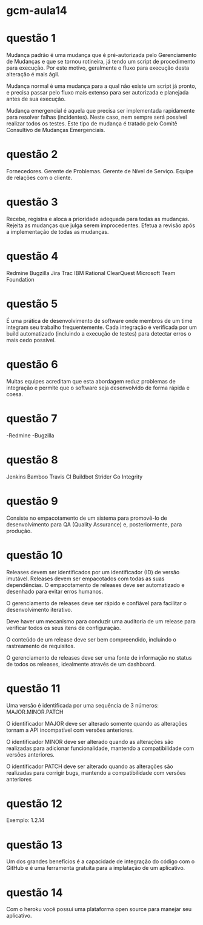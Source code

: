 # gcm-aula14

# questão 1

Mudança padrão é uma mudança que é pré-autorizada pelo
Gerenciamento de Mudanças e que se tornou rotineira, já tendo um
script de procedimento para execução. Por este motivo, geralmente o
fluxo para execução desta alteração é mais ágil.

Mudança normal é uma mudança para a qual não existe um script já
pronto, e precisa passar pelo fluxo mais extenso para ser autorizada e
planejada antes de sua execução.

Mudança emergencial é aquela que precisa ser implementada
rapidamente para resolver falhas (incidentes). Neste caso, nem
sempre será possível realizar todos os testes. Este tipo de mudança é
tratado pelo Comitê Consultivo de Mudanças Emergenciais.

# questão 2

Fornecedores.
Gerente de Problemas.
Gerente de Nível de Serviço.
Equipe de relações com o cliente.

# questão 3

Recebe, registra e aloca a prioridade adequada para todas as mudanças.
Rejeita as mudanças que julga serem improcedentes.
Efetua a revisão após a implementação de todas as mudanças.

# questão 4

Redmine
Bugzilla
Jira
Trac
IBM Rational ClearQuest
Microsoft Team Foundation

# questão 5

É uma prática de desenvolvimento de software onde membros de um
time integram seu trabalho frequentemente.
Cada integração é verificada por um build automatizado (incluindo a
execução de testes) para detectar erros o mais cedo possível.

# questão 6

Muitas equipes acreditam que esta abordagem reduz problemas de
integração e permite que o software seja desenvolvido de forma rápida e
coesa.

# questão 7

-Redmine 
-Bugzilla
# questão 8 

Jenkins
Bamboo
Travis CI
Buildbot
Strider
Go
Integrity

# questão 9

Consiste no empacotamento de um sistema para promovê-lo de
desenvolvimento para QA (Quality Assurance) e, posteriormente, para
produção.

# questão 10

Releases devem ser identificados por um identificador (ID) de versão
imutável.
Releases devem ser empacotados com todas as suas dependências.
O empacotamento de releases deve ser automatizado e desenhado para
evitar erros humanos.

O gerenciamento de releases deve ser rápido e confiável para facilitar o
desenvolvimento iterativo.

Deve haver um mecanismo para conduzir uma auditoria de um release
para verificar todos os seus itens de configuração.

O conteúdo de um release deve ser bem compreendido, incluindo o
rastreamento de requisitos.

O gerenciamento de releases deve ser uma fonte de informação no status
de todos os releases, idealmente através de um dashboard.

# questão 11

Uma versão é identificada por uma sequência de 3 números:
MAJOR.MINOR.PATCH

O identificador MAJOR deve ser alterado somente quando as alterações
tornam a API incompatível com versões anteriores.

O identificador MINOR deve ser alterado quando as alterações são
realizadas para adicionar funcionalidade, mantendo a compatibilidade
com versões anteriores.

O identificador PATCH deve ser alterado quando as alterações são
realizadas para corrigir bugs, mantendo a compatibilidade com versões
anteriores

# questão 12

Exemplo: 1.2.14

# questão 13

Um dos grandes benefícios é a capacidade de integração do código com o GitHub e é uma ferramenta gratuíta para a implatação de um aplicativo.

# questão 14

Com o heroku você possui uma plataforma open source para manejar seu aplicativo.

